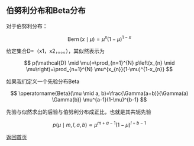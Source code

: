 <script src="https://cdn.mathjax.org/mathjax/latest/MathJax.js?config=TeX-AMS-MML_HTMLorMML" type="text/javascript"></script>

## 伯努利分布和Beta分布
对于伯努利分布：

$$
\operatorname{Bern}(x \mid \mu)=\mu^{x}(1-\mu)^{1-x}
$$

给定集合D=（x1，x2，。。。），其似然表示为

$$
p(\mathcal{D} \mid \mu)=\prod_{n=1}^{N} p\left(x_{n} \mid \mu\right)=\prod_{n=1}^{N} \mu^{x_{n}}(1-\mu)^{1-x_{n}}
$$

如果我们定义一个先验分布Beta

$$
\operatorname{Beta}(\mu \mid a, b)=\frac{\Gamma(a+b)}{\Gamma(a) \Gamma(b)} \mu^{a-1}(1-\mu)^{b-1} 
$$

先验与似然求出的后验与伯努利分布成正比，也就是其共轭先验

$$
p(\mu \mid m, l, a, b) \propto \mu^{m+a-1}(1-\mu)^{l+b-1}
$$

[返回首页](https://666cocohappy.github.io/note/)
